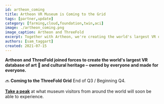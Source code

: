 ```yaml
---
id: artheon_coming
title: Artheon VR Museum is Coming to the Grid
tags: [partner,update]
category: [farming,cloud,foundation,twin,aci]
image: ./artheon_coming.png
image_caption: Artheon and ThreeFold
excerpt: Together with Artheon, we're creating the world's largest VR database of art and cultural heritage
authors: [sam_taggart]
created: 2021-07-15
---
```


**Artheon and ThreeFold joined forces to create the world's largest VR database of art 🎨 and cultural heritage – owned by everyone and made for everyone.**
<br/>
<br/>
🔜 **Coming to the ThreeFold Grid** End of Q3 / Beginning Q4.
<br/>
<br/>
**[Take a peak](https://youtu.be/Ofk22N2Ew1k)** at what museum visitors from around the world will soon be able to experience.

